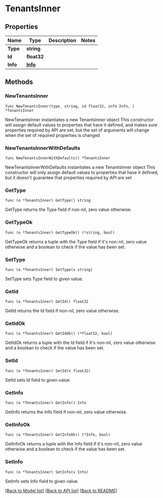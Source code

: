 # TenantsInner

## Properties

Name | Type | Description | Notes
------------ | ------------- | ------------- | -------------
**Type** | **string** |  | 
**Id** | **float32** |  | 
**Info** | [**Info**](Info.md) |  | 

## Methods

### NewTenantsInner

`func NewTenantsInner(type_ string, id float32, info Info, ) *TenantsInner`

NewTenantsInner instantiates a new TenantsInner object
This constructor will assign default values to properties that have it defined,
and makes sure properties required by API are set, but the set of arguments
will change when the set of required properties is changed

### NewTenantsInnerWithDefaults

`func NewTenantsInnerWithDefaults() *TenantsInner`

NewTenantsInnerWithDefaults instantiates a new TenantsInner object
This constructor will only assign default values to properties that have it defined,
but it doesn't guarantee that properties required by API are set

### GetType

`func (o *TenantsInner) GetType() string`

GetType returns the Type field if non-nil, zero value otherwise.

### GetTypeOk

`func (o *TenantsInner) GetTypeOk() (*string, bool)`

GetTypeOk returns a tuple with the Type field if it's non-nil, zero value otherwise
and a boolean to check if the value has been set.

### SetType

`func (o *TenantsInner) SetType(v string)`

SetType sets Type field to given value.


### GetId

`func (o *TenantsInner) GetId() float32`

GetId returns the Id field if non-nil, zero value otherwise.

### GetIdOk

`func (o *TenantsInner) GetIdOk() (*float32, bool)`

GetIdOk returns a tuple with the Id field if it's non-nil, zero value otherwise
and a boolean to check if the value has been set.

### SetId

`func (o *TenantsInner) SetId(v float32)`

SetId sets Id field to given value.


### GetInfo

`func (o *TenantsInner) GetInfo() Info`

GetInfo returns the Info field if non-nil, zero value otherwise.

### GetInfoOk

`func (o *TenantsInner) GetInfoOk() (*Info, bool)`

GetInfoOk returns a tuple with the Info field if it's non-nil, zero value otherwise
and a boolean to check if the value has been set.

### SetInfo

`func (o *TenantsInner) SetInfo(v Info)`

SetInfo sets Info field to given value.



[[Back to Model list]](../README.md#documentation-for-models) [[Back to API list]](../README.md#documentation-for-api-endpoints) [[Back to README]](../README.md)


